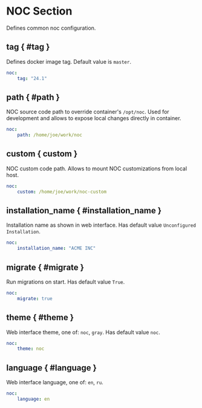 # NOC Section

Defines common noc configuration.

## tag { #tag }

Defines docker image tag. Default value is `master`.

``` yaml
noc:
    tag: "24.1"
```

## path { #path }

NOC source code path to override container's `/opt/noc`.
Used for development and allows to expose local changes
directly in container.

``` yaml
noc:
    path: /home/joe/work/noc
```

## custom { custom }

NOC custom code path. Allows to mount NOC customizations
from local host.

``` yaml
noc:
    custom: /home/joe/work/noc-custom
```

## installation_name { #installation_name }

Installation name as shown in web interface. Has default
value `Unconfigured Installation`.

``` yaml
noc:
    installation_name: "ACME INC"
```

## migrate { #migrate }

Run migrations on start. Has default value `True`.

``` yaml
noc:
    migrate: true
```

## theme { #theme }

Web interface theme, one of: `noc`, `gray`. Has default value `noc`.

``` yaml
noc:
    theme: noc
```

## language { #language }

Web interface language, one of: `en`, `ru`.

``` yaml
noc:
    language: en
```